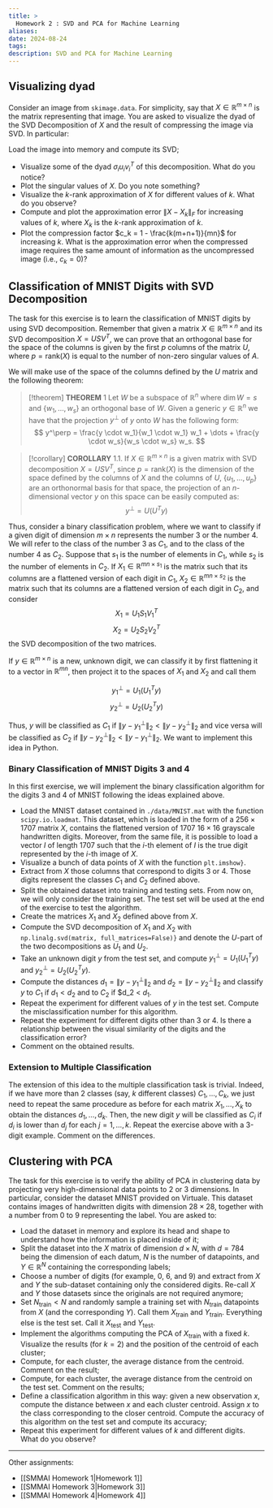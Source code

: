```yaml
---
title: >
  Homework 2 : SVD and PCA for Machine Learning
aliases: 
date: 2024-08-24
tags: 
description: SVD and PCA for Machine Learning
---
```


## Visualizing dyad
Consider an image from `skimage.data`. For simplicity, say that $X \in \mathbb{R}^{m \times n}$ is the matrix representing that image. You are asked to visualize the dyad of the SVD Decomposition of $X$ and the result of compressing the image via SVD. In particular:


Load the image into memory and compute its SVD;
-  Visualize some of the dyad $\sigma_i u_i v_i^T$ of this decomposition. What do you notice?
-  Plot the singular values of $X$. Do you note something?
-  Visualize the $k$-rank approximation of $X$ for different values of $k$. What do you observe?
-  Compute and plot the approximation error $\|X - X_k\|_F$ for increasing values of $k$, where $X_k$ is the $k$-rank approximation of $k$.
- Plot the compression factor $c_k = 1 - \frac{k(m+n+1)}{mn}$ for increasing $k$. What is the approximation error when the compressed image requires the same amount of information as the uncompressed image (i.e., $c_k = 0$)?

## Classification of MNIST Digits with SVD Decomposition

The task for this exercise is to learn the classification of MNIST digits by using SVD decomposition. Remember that given a matrix $X \in \mathbb{R}^{m \times n}$ and its SVD decomposition $X = USV^T$, we can prove that an orthogonal base for the space of the columns is given by the first $p$ columns of the matrix $U$, where $p = \text{rank}(X)$ is equal to the number of non-zero singular values of $A$.

We will make use of the space of the columns defined by the $U$ matrix and the following theorem:

>[!theorem] **THEOREM** 1
> Let $W$ be a subspace of $\mathbb{R}^n$ where $\dim W = s$ and $\{w_1, \dots, w_s\}$ an orthogonal base of $W$. Given a generic $y \in \mathbb{R}^n$ we have that the projection $y^\perp$ of $y$ onto $W$ has the following form:
> $$
> y^\perp = \frac{y \cdot w_1}{w_1 \cdot w_1} w_1 + \dots + \frac{y \cdot w_s}{w_s \cdot w_s} w_s.
> $$

>[!corollary] **COROLLARY** 1.1.
> If $X \in \mathbb{R}^{m \times n}$ is a given matrix with SVD decomposition $X = USV^T$, since $p = \text{rank}(X)$ is the dimension of the space defined by the columns of $X$ and the columns of $U$, $\{u_1, \dots, u_p\}$ are an orthonormal basis for that space, the projection of an $n$-dimensional vector $y$ on this space can be easily computed as:
> $$
> y^\perp = U(U^T y)
> $$

Thus, consider a binary classification problem, where we want to classify if a given digit of dimension $m \times n$ represents the number 3 or the number 4. We will refer to the class of the number 3 as $C_1$, and to the class of the number 4 as $C_2$. Suppose that $s_1$ is the number of elements in $C_1$, while $s_2$ is the number of elements in $C_2$. If $X_1 \in \mathbb{R}^{mn \times s_1}$ is the matrix such that its columns are a flattened version of each digit in $C_1$, $X_2 \in \mathbb{R}^{mn \times s_2}$ is the matrix such that its columns are a flattened version of each digit in $C_2$, and consider
$$
X_1 = U_1 S_1 V_1^T
$$
$$
X_2 = U_2 S_2 V_2^T
$$
the SVD decomposition of the two matrices.

If $y \in \mathbb{R}^{m \times n}$ is a new, unknown digit, we can classify it by first flattening it to a vector in $\mathbb{R}^{mn}$, then project it to the spaces of $X_1$ and $X_2$ and call them

$$
y^\perp_1 = U_1 (U_1^T y)
$$
$$
y^\perp_2 = U_2 (U_2^T y)
$$

Thus, $y$ will be classified as $C_1$ if $\|y - y^\perp_1\|_2 < \|y - y^\perp_2\|_2$ and vice versa will be classified as $C_2$ if $\|y - y^\perp_2\|_2 < \|y - y^\perp_1\|_2$. We want to implement this idea in Python.

### Binary Classification of MNIST Digits 3 and 4

In this first exercise, we will implement the binary classification algorithm for the digits 3 and 4 of MNIST following the ideas explained above.

-  Load the MNIST dataset contained in `./data/MNIST.mat` with the function `scipy.io.loadmat`. This dataset, which is loaded in the form of a $256 \times 1707$ matrix $X$, contains the flattened version of 1707 $16 \times 16$ grayscale handwritten digits. Moreover, from the same file, it is possible to load a vector $I$ of length 1707 such that the $i$-th element of $I$ is the true digit represented by the $i$-th image of $X$.
-  Visualize a bunch of data points of $X$ with the function `plt.imshow}`.    
-  Extract from $X$ those columns that correspond to digits 3 or 4. Those digits represent the classes $C_1$ and $C_2$ defined above.
-  Split the obtained dataset into training and testing sets. From now on, we will only consider the training set. The test set will be used at the end of the exercise to test the algorithm.
-  Create the matrices $X_1$ and $X_2$ defined above from $X$.
-  Compute the SVD decomposition of $X_1$ and $X_2$ with `np.linalg.svd(matrix, full_matrices=False)}` and denote the $U$-part of the two decompositions as $U_1$ and $U_2$.
-  Take an unknown digit $y$ from the test set, and compute $y^\perp_1 = U_1 (U_1^T y)$ and $y^\perp_2 = U_2 (U_2^T y)$.   
-  Compute the distances $d_1 = \|y - y^\perp_1\|_2$ and $d_2 = \|y - y^\perp_2\|_2$ and classify $y$ to $C_1$ if $d_1 < d_2$ and to $C_2$ if $d_2 < $d_1$.
-  Repeat the experiment for different values of $y$ in the test set. Compute the misclassification number for this algorithm.
-  Repeat the experiment for different digits other than 3 or 4. Is there a relationship between the visual similarity of the digits and the classification error?
-  Comment on the obtained results.
### Extension to Multiple Classification
The extension of this idea to the multiple classification task is trivial. Indeed, if we have more than 2 classes (say, $k$ different classes) $C_1, \dots, C_k$, we just need to repeat the same procedure as before for each matrix $X_1, \dots, X_k$ to obtain the distances $d_1, \dots, d_k$. Then, the new digit $y$ will be classified as $C_i$ if $d_i$ is lower than $d_j$ for each $j = 1, \dots, k$. Repeat the exercise above with a 3-digit example. Comment on the differences.

## Clustering with PCA
The task for this exercise is to verify the ability of PCA in clustering data by projecting very high-dimensional data points to 2 or 3 dimensions. In particular, consider the dataset MNIST provided on Virtuale. This dataset contains images of handwritten digits with dimension $28 \times 28$, together with a number from 0 to 9 representing the label. You are asked to:

- Load the dataset in memory and explore its head and shape to understand how the information is placed inside of it;
-  Split the dataset into the $X$ matrix of dimension $d \times N$, with $d = 784$ being the dimension of each datum, $N$ is the number of datapoints, and $Y \in \mathbb{R}^N$ containing the corresponding labels;
-  Choose a number of digits (for example, 0, 6, and 9) and extract from $X$ and $Y$ the sub-dataset containing only the considered digits. Re-call $X$ and $Y$ those datasets since the originals are not required anymore;
-  Set $N_{\text{train}} < N$ and randomly sample a training set with $N_{\text{train}}$ datapoints from $X$ (and the corresponding $Y$). Call them $X_{\text{train}}$ and $Y_{\text{train}}$. Everything else is the test set. Call it $X_{\text{test}}$ and $Y_{\text{test}}$.
-  Implement the algorithms computing the PCA of $X_{\text{train}}$ with a fixed $k$. Visualize the results (for $k = 2$) and the position of the centroid of each cluster;
-  Compute, for each cluster, the average distance from the centroid. Comment on the result;
-  Compute, for each cluster, the average distance from the centroid on the test set. Comment on the results;
-  Define a classification algorithm in this way: given a new observation $x$, compute the distance between $x$ and each cluster centroid. Assign $x$ to the class corresponding to the closer centroid. Compute the accuracy of this algorithm on the test set and compute its accuracy;
-  Repeat this experiment for different values of $k$ and different digits. What do you observe?

---
Other assignments:
- [[SMMAI Homework 1|Homework 1]]
- [[SMMAI Homework 3|Homework 3]]
- [[SMMAI Homework 4|Homework 4]]